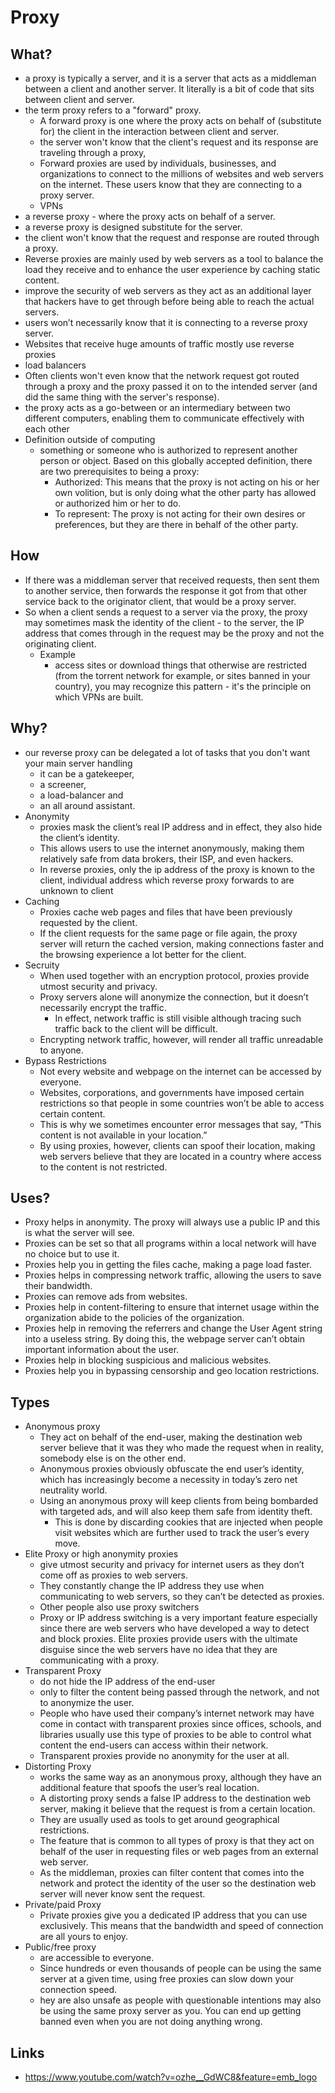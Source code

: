 # Proxy

## What?

- a proxy is typically a server, and it is a server that acts as a middleman between a client and another server. It literally is a bit of code that sits between client and server.
- the term proxy refers to a "forward" proxy.
  - A forward proxy is one where the proxy acts on behalf of (substitute for) the client in the interaction between client and server.
  - the server won't know that the client's request and its response are traveling through a proxy,
  - Forward proxies are used by individuals, businesses, and organizations to connect to the millions of websites and web servers on the internet. These users know that they are connecting to a proxy server.
  - VPNs
-  a reverse proxy - where the proxy acts on behalf of a server.
  - a reverse proxy is designed substitute for the server.
  - the client won't know that the request and response are routed through a proxy.
  - Reverse proxies are mainly used by web servers as a tool to balance the load they receive and to enhance the user experience by caching static content.
  - improve the security of web servers as they act as an additional layer that hackers have to get through before being able to reach the actual servers.
  -  users won’t necessarily know that it is connecting to a reverse proxy server.
  - Websites that receive huge amounts of traffic mostly use reverse proxies
  - load balancers
- Often clients won't even know that the network request got routed through a proxy and the proxy passed it on to the intended server (and did the same thing with the server's response).
- the proxy acts as a go-between or an intermediary between two different computers, enabling them to communicate effectively with each other
- Definition outside of computing
  - something or someone who is authorized to represent another person or object. Based on this globally accepted definition, there are two prerequisites to being a proxy:
    - Authorized: This means that the proxy is not acting on his or her own volition, but is only doing what the other party has allowed or authorized him or her to do.
    - To represent: The proxy is not acting for their own desires or preferences, but they are there in behalf of the other party.


## How

- If there was a middleman server that received requests, then sent them to another service, then forwards the response it got from that other service back to the originator client, that would be a proxy server.
- So when a client sends a request to a server via the proxy, the proxy may sometimes mask the identity of the client - to the server, the IP address that comes through in the request may be the proxy and not the originating client.
  - Example
    - access sites or download things that otherwise are restricted (from the torrent network for example, or sites banned in your country), you may recognize this pattern - it's the principle on which VPNs are built.

## Why?

- our reverse proxy can be delegated a lot of tasks that you don't want your main server handling
  - it can be a gatekeeper,
  - a screener,
  - a load-balancer and
  - an all around assistant.
- Anonymity
  - proxies mask the client’s real IP address and in effect, they also hide the client’s identity.
  - This allows users to use the internet anonymously, making them relatively safe from data brokers, their ISP, and even hackers.
  - In reverse proxies, only the ip address of the proxy is known to the client, individual address which reverse proxy forwards to are unknown to client
- Caching
  - Proxies cache web pages and files that have been previously requested by the client.
  - If the client requests for the same page or file again, the proxy server will return the cached version, making connections faster and the browsing experience a lot better for the client.
- Secruity
  - When used together with an encryption protocol, proxies provide utmost security and privacy.
  - Proxy servers alone will anonymize the connection, but it doesn’t necessarily encrypt the traffic.
    - In effect, network traffic is still visible although tracing such traffic back to the client will be difficult.
  - Encrypting network traffic, however, will render all traffic unreadable to anyone.
- Bypass Restrictions
  - Not every website and webpage on the internet can be accessed by everyone.
  - Websites, corporations, and governments have imposed certain restrictions so that people in some countries won’t be able to access certain content.
  -  This is why we sometimes encounter error messages that say, “This content is not available in your location.”
  - By using proxies, however, clients can spoof their location, making web servers believe that they are located in a country where access to the content is not restricted.

## Uses?

- Proxy helps in anonymity. The proxy will always use a public IP and this is what the server will see.
- Proxies can be set so that all programs within a local network will have no choice but to use it.
- Proxies help you in getting the files cache, making a page load faster.
- Proxies helps in compressing network traffic, allowing the users to save their bandwidth.
- Proxies can remove ads from websites.
- Proxies help in content-filtering to ensure that internet usage within the organization abide to the policies of the organization.
- Proxies help in removing the referrers and change the User Agent string into a useless string. By doing this, the webpage server can’t obtain important information about the user.
- Proxies help in blocking suspicious and malicious websites.
- Proxies help you in bypassing censorship and geo location restrictions.

## Types

- Anonymous proxy
  - They act on behalf of the end-user, making the destination web server believe that it was they who made the request when in reality, somebody else is on the other end.
  -  Anonymous proxies obviously obfuscate the end user’s identity, which has increasingly become a necessity in today’s zero net neutrality world.
  - Using an anonymous proxy will keep clients from being bombarded with targeted ads, and will also keep them safe from identity theft.
    - This is done by discarding cookies that are injected when people visit websites which are further used to track the user’s every move.
- Elite Proxy or high anonymity proxies
  - give utmost security and privacy for internet users as they don’t come off as proxies to web servers.
  - They constantly change the IP address they use when communicating to web servers, so they can’t be detected as proxies.
  - Other people also use proxy switchers
  - Proxy or IP address switching is a very important feature especially since there are web servers who have developed a way to detect and block proxies. Elite proxies provide users with the ultimate disguise since the web servers have no idea that they are communicating with a proxy.
- Transparent Proxy
  - do not hide the IP address of the end-user
  - only to filter the content being passed through the network, and not to anonymize the user.
  - People who have used their company’s internet network may have come in contact with transparent proxies since offices, schools, and libraries usually use this type of proxies to be able to control what content the end-users can access within their network.
  - Transparent proxies provide no anonymity for the user at all.
- Distorting Proxy
  - works the same way as an anonymous proxy, although they have an additional feature that spoofs the user’s real location.
  - A distorting proxy sends a false IP address to the destination web server, making it believe that the request is from a certain location.
  - They are usually used as tools to get around geographical restrictions.
  - The feature that is common to all types of proxy is that they act on behalf of the user in requesting files or web pages from an external web server.
  - As the middleman, proxies can filter content that comes into the network and protect the identity of the user so the destination web server will never know sent the request.
- Private/paid Proxy
  - Private proxies give you a dedicated IP address that you can use exclusively. This means that the bandwidth and speed of connection are all yours to enjoy.
- Public/free proxy
  - are accessible to everyone.
  - Since hundreds or even thousands of people can be using the same server at a given time, using free proxies can slow down your connection speed.
  - hey are also unsafe as people with questionable intentions may also be using the same proxy server as you. You can end up getting banned even when you are not doing anything wrong.


## Links

- https://www.youtube.com/watch?v=ozhe__GdWC8&feature=emb_logo
